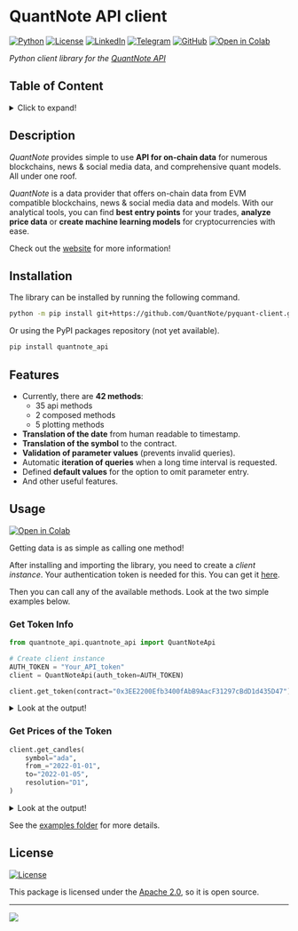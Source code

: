 # QuantNote API client

[![Python](https://img.shields.io/badge/Python-14354C?style=flat&logo=python&logoColor=white)](https://www.python.org/)
[![License](https://img.shields.io/badge/License-Apache_2.0-yellow.svg)](LICENSE)
[![LinkedIn](https://img.shields.io/badge/LinkedIn-0077B5?style=flat&logo=linkedin&logoColor=white)](https://www.linkedin.com/company/quantnote/about/)
[![Telegram](https://img.shields.io/badge/Telegram-2CA5E0?style=flat&logo=telegram&logoColor=white)](https://t.me/quantnote)
[![GitHub](https://img.shields.io/badge/GitHub-100000?style=flat&logo=github&logoColor=white)](https://github.com/QuantNote)
[![Open in Colab](https://colab.research.google.com/assets/colab-badge.svg)](https://github.com/QuantNote/quantnote-examples/blob/main/rest_api_examples/token-example.ipynb)

_Python client library for the [QuantNote API](https://quantnote.com/)_

## Table of Content

<details>
<summary>Click to expand!</summary>

- [Description](#description)
- [Installation](#installation)
- [Features](#features)
- [Usage](#usage)
- [License](#license)

</details>

## Description

_QuantNote_ provides simple to use **API for on-chain data** for numerous blockchains, news & social media data, and
comprehensive quant models.
All under one roof.

_QuantNote_ is a data provider that offers on-chain data from EVM compatible blockchains, news & social media data and
models.
With our analytical tools, you can find **best entry points** for your trades, **analyze price data** or **create
machine learning models** for cryptocurrencies with ease.

Check out the [website](https://quantnote.com/) for more information!

## Installation

The library can be installed by running the following command.

```bash
python -m pip install git+https://github.com/QuantNote/pyquant-client.git
```

Or using the PyPI packages repository (not yet available).

```bash
pip install quantnote_api
```

## Features

- Currently, there are **42 methods**:
    - 35 api methods
    - 2 composed methods
    - 5 plotting methods
- **Translation of the date** from human readable to timestamp.
- **Translation of the symbol** to the contract.
- **Validation of parameter values** (prevents invalid queries).
- Automatic **iteration of queries** when a long time interval is requested.
- Defined **default values** for the option to omit parameter entry.
- And other useful features.

## Usage

[![Open in Colab](https://colab.research.google.com/assets/colab-badge.svg)](https://github.com/QuantNote/quantnote-examples/blob/main/rest_api_examples/token-example.ipynb)

Getting data is as simple as calling one method!

After installing and importing the library, you need to create a _client instance_. Your authentication token is needed
for this.
You can get it [here](TBA-TODO).

Then you can call any of the available methods.
Look at the two simple examples below.

### Get Token Info

```python
from quantnote_api.quantnote_api import QuantNoteApi

# Create client instance
AUTH_TOKEN = "Your_API_token"
client = QuantNoteApi(auth_token=AUTH_TOKEN)

client.get_token(contract="0x3EE2200Efb3400fAbB9AacF31297cBdD1d435D47")
```

<details>
<summary>Look at the output!</summary>

```
TokenResponse(
	name = Cardano Token,
	symbol = ADA,
	chain = BSC,
	decimals = 18.0,
	total_supply = 280000000.0,
	circulating_supply = 279993957.59734946,
	contract = 0x3EE2200Efb3400fAbB9AacF31297cBdD1d435D47,
)
```

</details>

### Get Prices of the Token

```python
client.get_candles(
    symbol="ada",
    from_="2022-01-01",
    to="2022-01-05",
    resolution="D1",
)
```

<details>
<summary>Look at the output!</summary>

```
[TokenPriceResponse(
 	time = 2021-12-31 00:00:00+00:00,
 	open = 1.3519262223018684,
 	high = 1.3812944903325324,
 	low = 1.2825855912353177,
 	close = 1.3117495628222282,
 ), TokenPriceResponse(
 	time = 2022-01-01 00:00:00+00:00,
 	open = 1.31175497388127,
 	high = 1.3722737725220566,
 	low = 1.311355140603232,
 	close = 1.371954964715582,
 ), TokenPriceResponse(
 	time = 2022-01-02 00:00:00+00:00,
 	open = 1.3718519000123486,
 	high = 1.3879185193567507,
 	low = 1.3469761448201745,
 	close = 1.3770684350522369,
 ), TokenPriceResponse(
 	time = 2022-01-03 00:00:00+00:00,
 	open = 1.3771325533135665,
 	high = 1.377167311599185,
 	low = 1.311636015481185,
 	close = 1.3171815488561158,
 )]
```

</details>


See the [examples folder](https://github.com/QuantNote/quantnote-examples/tree/main/rest_api_examples) for more details.

## License

[![License](https://img.shields.io/badge/License-Apache_2.0-yellow.svg)](LICENSE)

This package is licensed under the [Apache 2.0](LICENSE), so it is open source.

-------------------------------------------

[![](https://img.shields.io/badge/back%20to%20top-%E2%86%A9-blue)](#quantnote-api-client)
